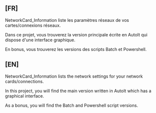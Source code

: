 ## [FR]
NetworkCard_Information liste les paramètres réseaux de vos cartes/connexions réseaux.

Dans ce projet, vous trouverez la version principale écrite en AutoIt qui dispose d'une interface graphique.

En bonus, vous trouverez les versions des scripts Batch et Powershell.

## [EN]
NetworkCard_Information lists the network settings for your network cards/connections.

In this project, you will find the main version written in AutoIt which has a graphical interface.

As a bonus, you will find the Batch and Powershell script versions.
